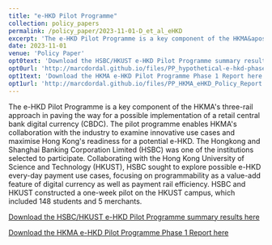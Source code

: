 ```yaml
---
title: "e-HKD Pilot Programme"
collection: policy_papers
permalink: /policy_paper/2023-11-01-D_et_al_eHKD
excerpt: 'The e-HKD Pilot Programme is a key component of the HKMA&apos;s three-rail approach in paving the way for a possible implementation of a retail central bank digital currency (CBDC). The pilot programme enables HKMA&apos;s collaboration with the industry to examine innovative use cases and maximise Hong Kong&apos;s readiness for a potential e-HKD. The Hongkong and Shanghai Banking Corporation Limited (HSBC) was one of the institutions selected to participate. Collaborating with the Hong Kong University of Science and Technology (HKUST), HSBC sought to explore possible e-HKD every-day payment use cases, focusing on programmability as a value-add feature of digital currency as well as payment rail efficiency. HSBC and HKUST constructed a one-week pilot on the HKUST campus, which included 148 students and 5 merchants.'
date: 2023-11-01
venue: 'Policy Paper'
opt0text: 'Download the HSBC/HKUST e-HKD Pilot Programme summary results here'
opt0url: 'http://marcdordal.github.io/files/PP_hypothetical-e-hkd-phase-1-pilot-factsheet-en.pdf'
opt1text: 'Download the HKMA e-HKD Pilot Programme Phase 1 Report here'
opt1url: 'http://marcdordal.github.io/files/PP_HKMA_eHKD_Policy_Report.pdf'
---
```

The e-HKD Pilot Programme is a key component of the HKMA&apos;s three-rail approach in paving the way for a possible implementation of a retail central bank digital currency (CBDC). The pilot programme enables HKMA&apos;s collaboration with the industry to examine innovative use cases and maximise Hong Kong&apos;s readiness for a potential e-HKD. The Hongkong and Shanghai Banking Corporation Limited (HSBC) was one of the institutions selected to participate. Collaborating with the Hong Kong University of Science and Technology (HKUST), HSBC sought to explore possible e-HKD every-day payment use cases, focusing on programmability as a value-add feature of digital currency as well as payment rail efficiency. HSBC and HKUST constructed a one-week pilot on the HKUST campus, which included 148 students and 5 merchants.

[Download the HSBC/HKUST e-HKD Pilot Programme summary results here](http://marcdordal.github.io/files/PP_hypothetical-e-hkd-phase-1-pilot-factsheet-en.pdf)

[Download the HKMA e-HKD Pilot Programme Phase 1 Report here](http://marcdordal.github.io/files/PP_HKMA_eHKD_Policy_Report.pdf)
